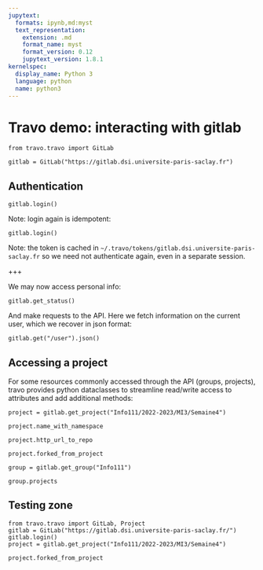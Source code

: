 ```yaml
---
jupytext:
  formats: ipynb,md:myst
  text_representation:
    extension: .md
    format_name: myst
    format_version: 0.12
    jupytext_version: 1.8.1
kernelspec:
  display_name: Python 3
  language: python
  name: python3
---
```


# Travo demo: interacting with gitlab

```{code-cell} ipython3
from travo.travo import GitLab
```

```{code-cell} ipython3
gitlab = GitLab("https://gitlab.dsi.universite-paris-saclay.fr")
```

## Authentication

```{code-cell} ipython3
gitlab.login()
```

Note: login again is idempotent:

```{code-cell} ipython3
gitlab.login()
```

Note: the token is cached in `~/.travo/tokens/gitlab.dsi.universite-paris-saclay.fr` so
we need not authenticate again, even in a separate session.

+++

We may now access personal info:

```{code-cell} ipython3
gitlab.get_status()
```

And make requests to the API. Here we fetch information
on the current user, which we recover in json format:

```{code-cell} ipython3
gitlab.get("/user").json()
```

## Accessing a project

For some resources commonly accessed through the API (groups,
projects), travo provides python dataclasses to streamline
read/write access to attributes and add additional methods:

```{code-cell} ipython3
project = gitlab.get_project("Info111/2022-2023/MI3/Semaine4")
```

```{code-cell} ipython3
project.name_with_namespace
```

```{code-cell} ipython3
project.http_url_to_repo
```

```{code-cell} ipython3
project.forked_from_project
```

```{code-cell} ipython3
group = gitlab.get_group("Info111")
```

```{code-cell} ipython3
group.projects
```

## Testing zone

```{code-cell} ipython3
from travo.travo import GitLab, Project
gitlab = GitLab("https://gitlab.dsi.universite-paris-saclay.fr/")
gitlab.login()
project = gitlab.get_project("Info111/2022-2023/MI3/Semaine4")
```

```{code-cell} ipython3
project.forked_from_project
```
